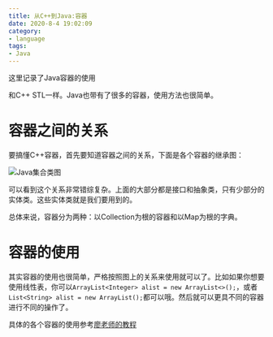 ```yaml
---
title: 从C++到Java:容器
date: 2020-8-4 19:02:09
category:
- language
tags:
- Java
---
```


这里记录了Java容器的使用

<!--more-->

和C++ STL一样。Java也带有了很多的容器，使用方法也很简单。

# 容器之间的关系

要搞懂C++容器，首先要知道容器之间的关系，下面是各个容器的继承图：

![Java集合类图](https://s2.ax1x.com/2020/02/01/1GQPyj.png)

可以看到这个关系非常错综复杂。上面的大部分都是接口和抽象类，只有少部分的实体类。这些实体类就是我们要用到的。

总体来说，容器分为两种：以Collection为根的容器和以Map为根的字典。

# 容器的使用

其实容器的使用也很简单，严格按照图上的关系来使用就可以了。比如如果你想要使用线性表，你可以`ArrayList<Integer> alist = new ArrayList<>();`，或者`List<String> alist = new ArrayList();`都可以哦。然后就可以更具不同的容器进行不同的操作了。



具体的各个容器的使用参考[廖老师的教程](https://www.liaoxuefeng.com/wiki/1252599548343744/1265109905179456)